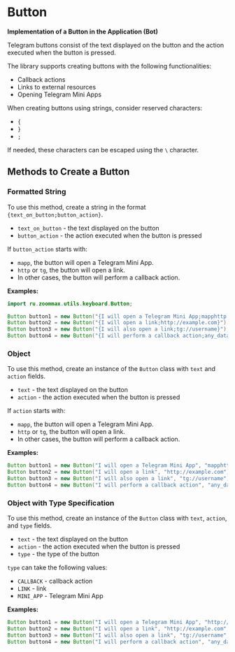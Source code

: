 # Button
**Implementation of a Button in the Application (Bot)**

Telegram buttons consist of the text displayed on the button and the action executed when the button is pressed.

The library supports creating buttons with the following functionalities:
- Callback actions
- Links to external resources
- Opening Telegram Mini Apps

When creating buttons using strings, consider reserved characters:

- `{`
- `}`
- `;`

If needed, these characters can be escaped using the `\` character.

## Methods to Create a Button

### Formatted String

To use this method, create a string in the format `{text_on_button;button_action}`.

- `text_on_button` - the text displayed on the button
- `button_action` - the action executed when the button is pressed

If `button_action` starts with:

- `mapp`, the button will open a Telegram Mini App.
- `http` or `tg`, the button will open a link.
- In other cases, the button will perform a callback action.

**Examples:**

```java
import ru.zoommax.utils.keyboard.Button;

Button button1 = new Button("{I will open a Telegram Mini App;mapphttp://example.com}");
Button button2 = new Button("{I will open a link;http://example.com}");
Button button3 = new Button("{I will also open a link;tg://username}");
Button button4 = new Button("{I will perform a callback action;any_data}");
```

### Object

To use this method, create an instance of the `Button` class with `text` and `action` fields.

- `text` - the text displayed on the button
- `action` - the action executed when the button is pressed

If `action` starts with:

- `mapp`, the button will open a Telegram Mini App.
- `http` or `tg`, the button will open a link.
- In other cases, the button will perform a callback action.

**Examples:**

```java
Button button1 = new Button("I will open a Telegram Mini App", "mapphttp://example.com");
Button button2 = new Button("I will open a link", "http://example.com");
Button button3 = new Button("I will also open a link", "tg://username");
Button button4 = new Button("I will perform a callback action", "any_data");
```

### Object with Type Specification

To use this method, create an instance of the `Button` class with `text`, `action`, and `type` fields.

- `text` - the text displayed on the button
- `action` - the action executed when the button is pressed
- `type` - the type of the button

`type` can take the following values:

- `CALLBACK` - callback action
- `LINK` - link
- `MINI_APP` - Telegram Mini App

**Examples:**

```java
Button button1 = new Button("I will open a Telegram Mini App", "http://example.com", ButtonType.MINI_APP);
Button button2 = new Button("I will open a link", "http://example.com", ButtonType.LINK);
Button button3 = new Button("I will also open a link", "tg://username", ButtonType.LINK);
Button button4 = new Button("I will perform a callback action", "any_data", ButtonType.CALLBACK);
```